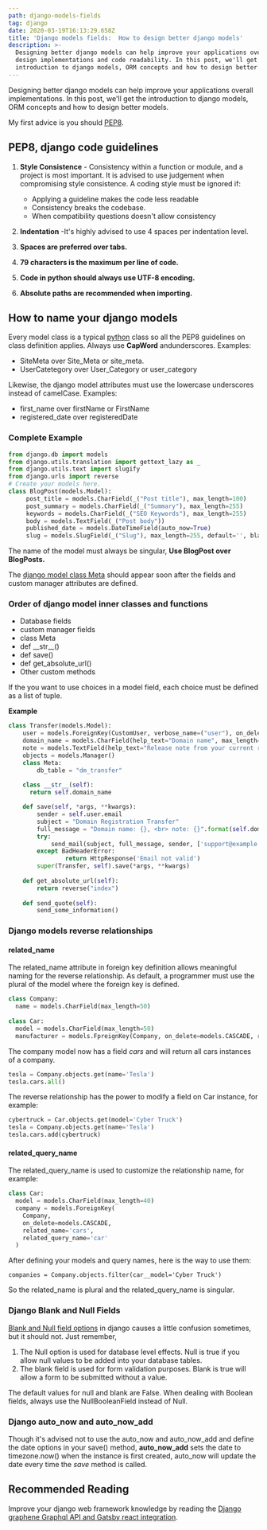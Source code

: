 ```yaml
---
path: django-models-fields
tag: django
date: 2020-03-19T16:13:29.658Z
title: 'Django models fields:  How to design better django models'
description: >-
  Designing better django models can help improve your applications overall
  design implementations and code readability. In this post, we'll get the
  introduction to django models, ORM concepts and how to design better models.
---
```

Designing better django models can help improve your applications overall implementations. In this post, we'll get the introduction to django models, ORM concepts and how to design better models.

My first advice is you should [PEP8](https://www.python.org/dev/peps/pep-0008/). 

## PEP8, django code guidelines

1. **Style Consistence** - Consistency within a function or module, and a project is most important. It is advised to use judgement when compromising style consistence. A coding style must be ignored if:

   * Applying a guideline makes the code less readable
   * Consistency breaks the codebase.
   * When compatibility questions doesn't allow consistency
2. **Indentation** -It's highly advised to use 4 spaces per indentation level.
3. **Spaces are preferred over tabs.**
4. **79 characters is the maximum per line of code.**
5. **Code in python should always use UTF-8 encoding.**
6. **Absolute paths are recommended when importing.**

## How to name your django models

Every model class is a typical [python](https://www.theophilusn.com/blog/history-of-python-programming-language/) class so all the PEP8 guidelines on class definition applies. Always use **CapWord** andunderscores.  Examples:

* SiteMeta over Site_Meta or site_meta.
* UserCatetegory over User_Category or user_category

Likewise, the django model attributes must use the lowercase underscores instead of camelCase. Examples:

* first_name over firstName or FirstName
* registered_date over registeredDate

### Complete Example

```python
from django.db import models
from django.utils.translation import gettext_lazy as _ 
from django.utils.text import slugify
from django.urls import reverse
# Create your models here.
class BlogPost(models.Model):
     post_title = models.CharField(_("Post title"), max_length=100)
     post_summary = models.CharField(_("Summary"), max_length=255)
     keywords = models.CharField(_("SEO Keywords"), max_length=255)
     body = models.TextField(_("Post body"))
     published_date = models.DateTimeField(auto_now=True)
     slug = models.SlugField(_("Slug"), max_length=255, default='', blank=True, unique=True) 
```

The name of the model must always be singular, **Use BlogPost over BlogPosts.** 

The [django model class Meta](https://clouditate.com/what-is-a-meta-class-in-django/) should appear soon after the fields and custom manager attributes are defined.

### Order of django model inner classes and functions

* Database fields
* custom manager fields
* class Meta
* def \_\_str\_\_()
* def save()
* def get_absolute_url()
* Other custom methods



If the you want to use choices in a model field, each choice must be defined as a list of tuple.

**Example**

```python
class Transfer(models.Model):
    user = models.ForeignKey(CustomUser, verbose_name=("user"), on_delete=models.CASCADE)
    domain_name = models.CharField(help_text="Domain name", max_length=50)
    note = models.TextField(help_text="Release note from your current registra")
    objects = models.Manager()
    class Meta:
        db_table = "dm_transfer"
        
    class __str__(self):
      return self.domain_name

    def save(self, *args, **kwargs):
        sender = self.user.email
        subject = "Domain Registration Transfer"
        full_message = "Domain name: {}, <br> note: {}".format(self.domain_name, self.note)
        try:
            send_mail(subject, full_message, sender, ['support@example.com'])
        except BadHeaderError:
                return HttpResponse('Email not valid')
        super(Transfer, self).save(*args, **kwargs)
        
    def get_absolute_url(self):
        return reverse("index")
      
    def send_quote(self):
        send_some_information()
```



### Django models reverse relationships

#### **related_name** 

The related_name attribute in foreign key definition allows meaningful naming for the reverse relationship. As default, a programmer must use the plural of the model where the foreign key is defined.

```python
class Company:
  name = models.CharField(max_length=50)
  
class Car:
  model = models.CharField(max_length=50)
  manufacturer = models.FpreignKey(Company, on_delete=models.CASCADE, related_name="cars"
```

The company model now has a field *cars* and will return all cars instances of a company.

```python
tesla = Company.objects.get(name='Tesla')
tesla.cars.all()
```

The reverse relationship has the power to modify a field on Car instance, for example:

```python
cybertruck = Car.objects.get(model='Cyber Truck')
tesla = Company.objects.get(name='Tesla')
tesla.cars.add(cybertruck)
```

#### related_query_name

The related_query_name is used to customize the relationship name, for example:

```python
class Car:
  model = models.CharField(max_length=40)
  company = models.ForeignKey(
    Company, 
    on_delete=models.CASCADE,
    related_name='cars',
    related_query_name='car'
  )
```

After defining your models and query names, here is the way to use them:

```
companies = Company.objects.filter(car__model='Cyber Truck')
```

So the related_name is plural and the related_query_name is singular.

### Django Blank and Null Fields

[Blank and Null field options](https://docs.djangoproject.com/en/3.0/ref/models/fields/) in django causes a little confusion sometimes, but it should not. Just remember,

1. The Null option is used for database level effects. Null is true if you allow null values to be added into your database tables.
2. The blank field is used for form validation purposes. Blank is true will allow a form to be submitted without a value.

The default values for null and blank are False. When dealing with Boolean fields, always use the NullBooleanField instead of Null.

### Django auto_now and auto_now_add

Though it's advised not to use the auto_now and auto_now_add and define the date options in your save() method, **auto_now_add** sets the date to timezone.now() when the instance is first created, auto_now will update the date every time the *save* method is called.



## Recommended Reading

Improve your django web framework knowledge by reading the [Django graphene Graphql API and Gatsby react integration](https://www.theophilusn.com/blog/django-and-react/).
